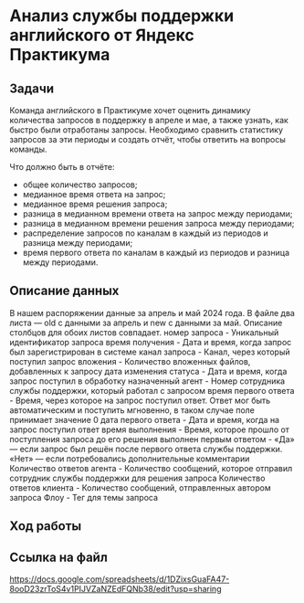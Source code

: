 # Анализ службы поддержки английского от Яндекс Практикума

## Задачи
Команда английского в Практикуме хочет оценить динамику количества запросов в поддержку в апреле и мае, а также узнать, как быстро были отработаны запросы. Необходимо сравнить статистику запросов за эти периоды и создать отчёт, чтобы ответить на вопросы команды. 

Что должно быть в отчёте:
- общее количество запросов;
- медианное время ответа на запрос;
- медианное время решения запроса;
- разница в медианном времени ответа на запрос между периодами;
- разница в медианном времени решения запроса между периодами;
- распределение запросов по каналам в каждый из периодов и разница между периодами;
- время первого ответа по каналам в каждый из периодов и разница между периодами.
  
## Описание данных
В нашем распоряжении данные за апрель и май 2024 года. В файле два листа — old с данными за апрель и new с данными за май. Описание столбцов для обоих листов совпадает.
номер запроса - Уникальный идентификатор запроса
время получения - Дата и время, когда запрос был зарегистрирован в системе
канал запроса - Канал, через который поступил запрос
вложения - Количество вложенных файлов, добавленных к запросу
дата изменения статуса - Дата и время, когда запрос поступил в обработку
назначенный агент - Номер сотрудника службы поддержки, который работал с запросом
время первого ответа - Время, через которое на запрос поступил ответ. Ответ мог быть автоматическим и поступить мгновенно, в таком случае поле принимает значение 0
дата первого ответа - Дата и время, когда на запрос поступил ответ
время выполнения - Время, которое прошло от поступления запроса до его решения
выполнен первым ответом - «Да» — если запрос был решён после первого ответа службы поддержки. «Нет» — если потребовались дополнительные комментарии
Количество ответов агента - Количество сообщений, которое отправил сотрудник службы поддержки для решения запроса
Количество ответов клиента - Количество сообщений, отправленных автором запроса
Флоу - Тег для темы запроса


## Ход работы



## Ссылка на файл
https://docs.google.com/spreadsheets/d/1DZixsGuaFA47-8ooD23zrToS4v1PIJVZaNZEdFQNb38/edit?usp=sharing
